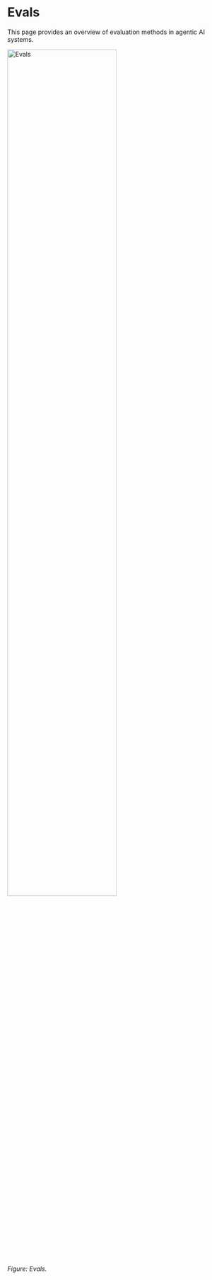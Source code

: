 # Evals
This page provides an overview of evaluation methods in agentic AI systems.

<img src="../../assets/evals/evals-1.jpeg" alt="Evals" width="70%" />

*Figure: Evals.* 